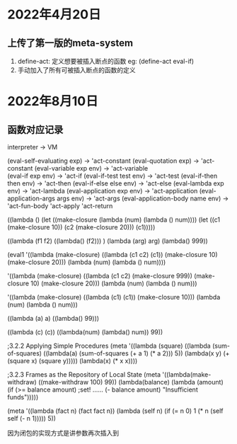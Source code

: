 # 2022年4月20日
## 上传了第一版的meta-system
1. define-act: 定义想要被插入断点的函数 eg: (define-act eval-if)
2. 手动加入了所有可被插入断点的函数的定义



# 2022年8月10日
## 函数对应记录

interpreter                         ->          VM

(eval-self-evaluating exp)          ->          'act-constant
(eval-quotation exp)                ->          'act-constant
(eval-variable exp env)             ->          'act-variable    
(eval-if exp env)                   ->          'act-if
(eval-if-test test env)             ->          'act-test
(eval-if-then then env)             ->          'act-then
(eval-if-else else env)             ->          'act-else
(eval-lambda exp env)               ->          'act-lambda
(eval-application exp env)          ->          'act-application
(eval-application-args args env)    ->          'act-args
(eval-application-body name env)    ->          'act-fun-body
                                                'act-apply
                                                'act-return






((lambda () (let ((make-closure
        (lambda (num)
          (lambda () num))))
  (let ((c1 (make-closure 10))
       (c2 (make-closure 20)))
  (c1)))))


((lambda (f1 f2) ((lambda() (f2))) ) (lambda (arg) arg) (lambda() 999))

(eval1 '((lambda (make-closure)
   ((lambda (c1 c2) (c1))
    (make-closure 10)
    (make-closure 20)))
 (lambda (num) (lambda () num))))

'((lambda (make-closure)
   ((lambda (c1 c2) (make-closure 999))
    (make-closure 10)
    (make-closure 20)))
 (lambda (num) (lambda () num)))

'((lambda (make-closure)
   ((lambda (c1) (c1))
    (make-closure 10)))
 (lambda (num) (lambda () num)))


((lambda (a) a) ((lambda() 99)))

((lambda (c) (c))
((lambda(num) (lambda() num)) 99))



;3.2.2  Applying Simple Procedures
(meta '((lambda (square)
   ((lambda (sum-of-squares)
      ((lambda(a)
         (sum-of-squares (+ a 1) (* a 2))) 5))
      (lambda(x y) (+ (square x) (square y)))))
 (lambda(x) (* x x))))

;3.2.3  Frames as the Repository of Local State
(meta '((lambda(make-withdraw) ((make-withdraw 100) 99))
(lambda(balance)
  (lambda (amount)
    (if (>= balance amount)
        ;set! ......
        (- balance amount)
        "Insufficient funds")))))

(meta '((lambda (fact n)
   (fact fact n))
 (lambda (self n)
   (if (= n 0)
       1
       (* n (self self (- n 1)))))
 5))
 
因为闭包的实现方式是讲参数再次插入到